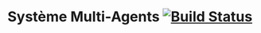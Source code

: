 # Système Multi-Agents [![Build Status](https://travis-ci.org/rbadr/SystemeMultiAgent.svg?branch=master)](https://travis-ci.org/rbadr/SystemeMultiAgent)
